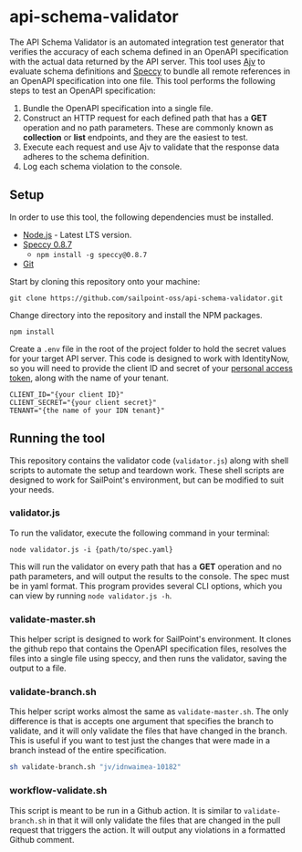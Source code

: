 # api-schema-validator

The API Schema Validator is an automated integration test generator that verifies the accuracy of each schema defined in an OpenAPI specification with the actual data returned by the API server.  This tool uses [Ajv](https://ajv.js.org/) to evaluate schema definitions and [Speccy](https://www.npmjs.com/package/speccy/v/0.8.7) to bundle all remote references in an OpenAPI specification into one file.  This tool performs the following steps to test an OpenAPI specification:

1. Bundle the OpenAPI specification into a single file.
2. Construct an HTTP request for each defined path that has a **GET** operation and no path parameters.  These are commonly known as **collection** or **list** endpoints, and they are the easiest to test.
3. Execute each request and use Ajv to validate that the response data adheres to the schema definition.
4. Log each schema violation to the console.

## Setup

In order to use this tool, the following dependencies must be installed.

- [Node.js](https://nodejs.org/en/download/) - Latest LTS version.
- [Speccy 0.8.7](https://www.npmjs.com/package/speccy/v/0.8.7)
  - `npm install -g speccy@0.8.7`
- [Git](https://git-scm.com/book/en/v2/Getting-Started-Installing-Git)

Start by cloning this repository onto your machine:

```
git clone https://github.com/sailpoint-oss/api-schema-validator.git
```

Change directory into the repository and install the NPM packages.

```
npm install
```

Create a `.env` file in the root of the project folder to hold the secret values for your target API server.  This code is designed to work with IdentityNow, so you will need to provide the client ID and secret of your [personal access token](https://developer.sailpoint.com/docs/authentication.html#overview), along with the name of your tenant.

```
CLIENT_ID="{your client ID}"
CLIENT_SECRET="{your client secret}"
TENANT="{the name of your IDN tenant}"
```

## Running the tool

This repository contains the validator code (`validator.js`) along with shell scripts to automate the setup and teardown work.  These shell scripts are designed to work for SailPoint's environment, but can be modified to suit your needs.

### validator.js

To run the validator, execute the following command in your terminal:

```
node validator.js -i {path/to/spec.yaml}
```

This will run the validator on every path that has a **GET** operation and no path parameters, and will output the results to the console.  The spec must be in yaml format.  This program provides several CLI options, which you can view by running `node validator.js -h`.

### validate-master.sh

This helper script is designed to work for SailPoint's environment.  It clones the github repo that contains the OpenAPI specification files, resolves the files into a single file using speccy, and then runs the validator, saving the output to a file.

### validate-branch.sh

This helper script works almost the same as `validate-master.sh`.  The only difference is that is accepts one argument that specifies the branch to validate, and it will only validate the files that have changed in the branch.  This is useful if you want to test just the changes that were made in a branch instead of the entire specification.

```sh
sh validate-branch.sh "jv/idnwaimea-10182"
```

### workflow-validate.sh

This script is meant to be run in a Github action.  It is similar to `validate-branch.sh` in that it will only validate the files that are changed in the pull request that triggers the action.  It will output any violations in a formatted Github comment.
